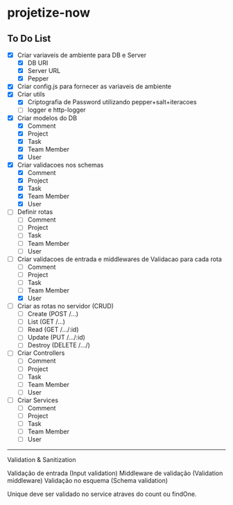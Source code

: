 # projetize-now

## To Do List

- [x] Criar variaveis de ambiente para DB e Server
  - [x] DB URI
  - [x] Server URL
  - [x] Pepper
- [x] Criar config.js para fornecer as variaveis de ambiente
- [x] Criar utils
  - [x] Criptografia de Password utilizando pepper+salt+iteracoes
  - [ ] logger e http-logger
- [x] Criar modelos do DB
  - [x] Comment
  - [x] Project
  - [x] Task
  - [x] Team Member
  - [x] User
- [x] Criar validacoes nos schemas
  - [x] Comment
  - [x] Project
  - [x] Task
  - [x] Team Member
  - [x] User
- [ ] Definir rotas
  - [ ] Comment
  - [ ] Project
  - [ ] Task
  - [ ] Team Member
  - [ ] User
- [ ] Criar validacoes de entrada e middlewares de Validacao para cada rota
  - [ ] Comment
  - [ ] Project
  - [ ] Task
  - [ ] Team Member
  - [x] User
- [ ] Criar as rotas no servidor (CRUD)
  - [ ] Create (POST /...)
  - [ ] List (GET /...)
  - [ ] Read (GET /.../:id)
  - [ ] Update (PUT /.../:id)
  - [ ] Destroy (DELETE /.../)
- [ ] Criar Controllers
  - [ ] Comment
  - [ ] Project
  - [ ] Task
  - [ ] Team Member
  - [ ] User
- [ ] Criar Services
  - [ ] Comment
  - [ ] Project
  - [ ] Task
  - [ ] Team Member
  - [ ] User

---

Validation & Sanitization

Validação de entrada (Input validation)
Middleware de validação (Validation middleware)
Validação no esquema (Schema validation)

Unique deve ser validado no service atraves do count ou findOne.
